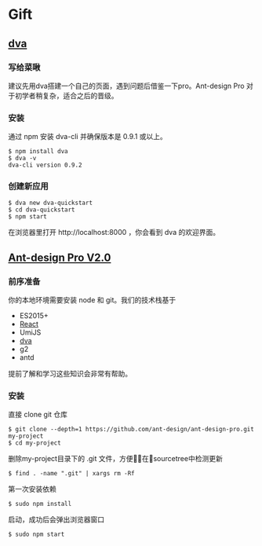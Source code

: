 # Gift


## [dva](https://dvajs.com/)
### 写给菜啾
建议先用dva搭建一个自己的页面，遇到问题后借鉴一下pro。Ant-design Pro 对于初学者稍复杂，适合之后的晋级。

### 安装
通过 npm 安装 dva-cli 并确保版本是 0.9.1 或以上。
```
$ npm install dva
$ dva -v
dva-cli version 0.9.2
```
### 创建新应用
```
$ dva new dva-quickstart
$ cd dva-quickstart
$ npm start
```
在浏览器里打开 http://localhost:8000 ，你会看到 dva 的欢迎界面。




## [Ant-design Pro V2.0](https://pro.ant.design/docs/getting-started-cn)
### 前序准备
你的本地环境需要安装 node 和 git。我们的技术栈基于 

+ ES2015+
+ [React](https://react.docschina.org/docs/hello-world.html)
+ UmiJS
+ [dva](https://dvajs.com/)
+ g2
+ antd

提前了解和学习这些知识会非常有帮助。

### 安装
直接 clone git 仓库
```
$ git clone --depth=1 https://github.com/ant-design/ant-design-pro.git my-project
$ cd my-project
```

删除my-project目录下的 .git 文件，方便在sourcetree中检测更新
```
$ find . -name ".git" | xargs rm -Rf
```

第一次安装依赖
```
$ sudo npm install
```

启动，成功后会弹出浏览器窗口
```
$ sudo npm start
```